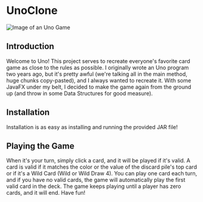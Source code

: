 # UnoClone

![Image of an Uno Game](https://i.imgur.com/eMuDe6Y.png)

## Introduction

Welcome to Uno!  This project serves to recreate everyone's favorite card game as close to the rules as possible.  I originally wrote an Uno program two years ago, but it's pretty awful (we're talking all in the main method, huge chunks copy-pasted), and I always wanted to recreate it.  With some JavaFX under my belt, I decided to make the game again from the ground up (and throw in some Data Structures for good measure).

## Installation

Installation is as easy as installing and running the provided JAR file!

## Playing the Game

When it's your turn, simply click a card, and it will be played if it's valid.  A card is valid if it matches the color or the value of the discard pile's top card or if it's a Wild Card (Wild or Wild Draw 4).  You can play one card each turn, and if you have no valid cards, the game will automatically play the first valid card in the deck.  The game keeps playing until a player has zero cards, and it will end.  Have fun!
